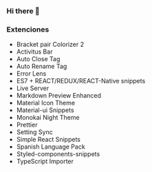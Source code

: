 ### Hi there 👋

<!--
**jruizsilva/jruizsilva** is a ✨ _special_ ✨ repository because its `README.md` (this file) appears on your GitHub profile.

Here are some ideas to get you started:

- 🔭 I’m currently working on ...
- 🌱 I’m currently learning ...
- 👯 I’m looking to collaborate on ...
- 🤔 I’m looking for help with ...
- 💬 Ask me about ...
- 📫 How to reach me: ...
- 😄 Pronouns: ...
- ⚡ Fun fact: ...
-->
### Extenciones
- Bracket pair Colorizer 2
- Activitus Bar
- Auto Close Tag
- Auto Rename Tag
- Error Lens
- ES7 + REACT/REDUX/REACT-Native snippets
- Live Server
- Markdown Preview Enhanced
- Material Icon Theme
- Material-ui Snippets
- Monokai Night Theme
- Prettier
- Setting Sync
- Simple React Snippets
- Spanish Language Pack 
- Styled-components-snippets
- TypeScript Importer
